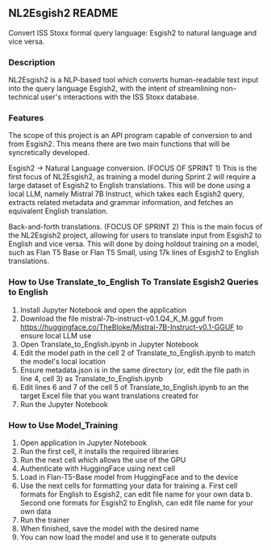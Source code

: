 ## NL2Esgish2 README
Convert ISS Stoxx formal query language: Esgish2 to natural language and vice versa.

### Description
NL2Esgish2 is a NLP-based tool which converts human-readable text input into the query language Esgish2, with the intent of streamlining non-technical user's interactions with the ISS Stoxx database.

### Features
The scope of this project is an API program capable of conversion to and from Esgish2. This means there are two main functions that will be syncretically developed.

Esgish2 -> Natural Language conversion. (FOCUS OF SPRINT 1) This is the first focus of NL2Esgish2, as training a model during Sprint 2 will require a large dataset of Esgish2 to English translations. This will be done using a local LLM, namely Mistral 7B Instruct, which takes each Esgish2 query, extracts related metadata and grammar information, and fetches an equivalent English translation.

Back-and-forth translations. (FOCUS OF SPRINT 2) This is the main focus of the NL2Esgish2 project, allowing for users to translate input from Esgish2 to English and vice versa. This will done by doing holdout training on a model, such as Flan T5 Base or Flan T5 Small, using 17k lines of Esgish2 to English translations. 

### How to Use Translate_to_English To Translate Esgish2 Queries to English
1. Install Jupyter Notebook and open the application
2. Download the file mistral-7b-instruct-v0.1.Q4_K_M.gguf from https://huggingface.co/TheBloke/Mistral-7B-Instruct-v0.1-GGUF to ensure local LLM use
3. Open Translate_to_English.ipynb in Jupyter Notebook
4. Edit the model path in the cell 2 of Translate_to_English.ipynb to match the model's local location
5. Ensure metadata.json is in the same directory (or, edit the file path in line 4, cell 3) as Translate_to_English.ipynb
6. Edit lines 6 and 7 of the cell 5 of Translate_to_English.ipynb to an the target Excel file that you want translations created for
7. Run the Jupyter Notebook

### How to Use Model_Training
1. Open application in Jupyter Notebook
2. Run the first cell, it installs the required libraries
3. Run the next cell which allows the use of the GPU
4. Authenticate with HuggingFace using next cell
5. Load in Flan-T5-Base model from HuggingFace and to the device
6. Use the next cells for formatting your data for training
    a. First cell formats for English to Esgish2, can edit file name for your own data
    b. Second one formats for Esgish2 to English, can edit file name for your own data
7. Run the trainer
8. When finished, save the model with the desired name
9. You can now load the model and use it to generate outputs
